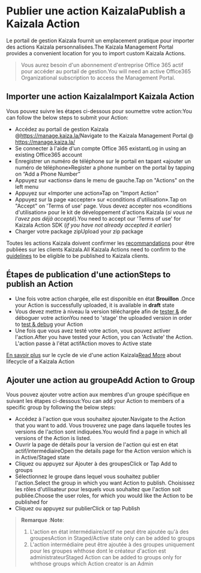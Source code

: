 # <a name="publish-a-kaizala-action"></a><span data-ttu-id="36679-101">Publier une action Kaizala</span><span class="sxs-lookup"><span data-stu-id="36679-101">Publish a Kaizala Action</span></span>

<span data-ttu-id="36679-102">Le portail de gestion Kaizala fournit un emplacement pratique pour importer des actions Kaizala personnalisées.</span><span class="sxs-lookup"><span data-stu-id="36679-102">The Kaizala Management Portal provides a convenient location for you to import custom Kaizala Actions.</span></span>

>   <span data-ttu-id="36679-103">Vous aurez besoin d'un abonnement d'entreprise Office 365 actif pour accéder au portail de gestion.</span><span class="sxs-lookup"><span data-stu-id="36679-103">You will need an active Office365 Organizational subscription to access the Management Portal.</span></span>

## <a name="import-kaizala-action"></a><span data-ttu-id="36679-104">Importer une action Kaizala</span><span class="sxs-lookup"><span data-stu-id="36679-104">Import Kaizala Action</span></span>
<span data-ttu-id="36679-105">Vous pouvez suivre les étapes ci-dessous pour soumettre votre action:</span><span class="sxs-lookup"><span data-stu-id="36679-105">You can follow the below steps to submit your Action:</span></span>
*   <span data-ttu-id="36679-106">Accédez au portail de gestion Kaizala @https://manage.kaiza.la/</span><span class="sxs-lookup"><span data-stu-id="36679-106">Navigate to the Kaizala Management Portal @ https://manage.kaiza.la/</span></span>
*   <span data-ttu-id="36679-107">Se connecter à l'aide d'un compte Office 365 existant</span><span class="sxs-lookup"><span data-stu-id="36679-107">Log in using an existing Office365 account</span></span>
*   <span data-ttu-id="36679-108">Enregistrer un numéro de téléphone sur le portail en tapant «ajouter un numéro de téléphone»</span><span class="sxs-lookup"><span data-stu-id="36679-108">Register a phone number on the portal by tapping on “Add a Phone Number”</span></span>
*   <span data-ttu-id="36679-109">Appuyez sur «actions» dans le menu de gauche.</span><span class="sxs-lookup"><span data-stu-id="36679-109">Tap on "Actions" on the left menu</span></span>
*   <span data-ttu-id="36679-110">Appuyez sur «Importer une action»</span><span class="sxs-lookup"><span data-stu-id="36679-110">Tap on "Import Action"</span></span>
*   <span data-ttu-id="36679-111">Appuyez sur la page «accepter» sur «conditions d'utilisation».</span><span class="sxs-lookup"><span data-stu-id="36679-111">Tap on "Accept" on 'Terms of use' page.</span></span> <span data-ttu-id="36679-112">Vous devez accepter nos «conditions d'utilisation» pour le kit de développement d'actions Kaizala (*si vous ne l'avez pas déjà accepté*).</span><span class="sxs-lookup"><span data-stu-id="36679-112">You need to accept our 'Terms of use' for Kaizala Action SDK (*if you have not already accepted it earlier*)</span></span>
*   <span data-ttu-id="36679-113">Charger votre package zip</span><span class="sxs-lookup"><span data-stu-id="36679-113">Upload your zip package</span></span>

<span data-ttu-id="36679-114">Toutes les actions Kaizala doivent confirmer les [recommandations](validation.md) pour être publiées sur les clients Kaizala.</span><span class="sxs-lookup"><span data-stu-id="36679-114">All Kaizala Actions need to confirm to the [guidelines](validation.md) to be eligible to be published to Kaizala clients.</span></span>

## <a name="steps-to-publish-an-action"></a><span data-ttu-id="36679-115">Étapes de publication d'une action</span><span class="sxs-lookup"><span data-stu-id="36679-115">Steps to publish an Action</span></span>
*   <span data-ttu-id="36679-116">Une fois votre action chargée, elle est disponible en état **Brouillon** .</span><span class="sxs-lookup"><span data-stu-id="36679-116">Once your Action is successfully uploaded, it is available in **draft** state</span></span>
*   <span data-ttu-id="36679-117">Vous devez mettre à niveau la version téléchargée afin de [tester &](test.md) de déboguer votre action</span><span class="sxs-lookup"><span data-stu-id="36679-117">You need to 'stage' the uploaded version in order to [test & debug](test.md) your Action</span></span>
*   <span data-ttu-id="36679-118">Une fois que vous avez testé votre action, vous pouvez activer l'action.</span><span class="sxs-lookup"><span data-stu-id="36679-118">After you have tested your Action, you can 'Activate' the Action.</span></span> <span data-ttu-id="36679-119">L'action passe à l'état actif</span><span class="sxs-lookup"><span data-stu-id="36679-119">Action moves to Active state</span></span>

<span data-ttu-id="36679-120">[En savoir plus](ActionLifecycle.md) sur le cycle de vie d'une action Kaizala</span><span class="sxs-lookup"><span data-stu-id="36679-120">[Read More](ActionLifecycle.md) about lifecycle of a Kaizala Action</span></span>

## <a name="add-action-to-group"></a><span data-ttu-id="36679-121">Ajouter une action au groupe</span><span class="sxs-lookup"><span data-stu-id="36679-121">Add Action to Group</span></span>
<span data-ttu-id="36679-122">Vous pouvez ajouter votre action aux membres d'un groupe spécifique en suivant les étapes ci-dessous:</span><span class="sxs-lookup"><span data-stu-id="36679-122">You can add your Action to members of a specific group by following the below steps:</span></span>
*   <span data-ttu-id="36679-123">Accédez à l'action que vous souhaitez ajouter.</span><span class="sxs-lookup"><span data-stu-id="36679-123">Navigate to the Action that you want to add.</span></span> <span data-ttu-id="36679-124">Vous trouverez une page dans laquelle toutes les versions de l'action sont indiquées.</span><span class="sxs-lookup"><span data-stu-id="36679-124">You would find a page in which all versions of the Action is listed.</span></span>
*   <span data-ttu-id="36679-125">Ouvrir la page de détails pour la version de l'action qui est en état actif/intermédiaire</span><span class="sxs-lookup"><span data-stu-id="36679-125">Open the details page for the Action version which is in Active/Staged state</span></span>
*   <span data-ttu-id="36679-126">Cliquez ou appuyez sur Ajouter à des groupes</span><span class="sxs-lookup"><span data-stu-id="36679-126">Click or Tap Add to groups</span></span>
*   <span data-ttu-id="36679-127">Sélectionnez le groupe dans lequel vous souhaitez publier l'action.</span><span class="sxs-lookup"><span data-stu-id="36679-127">Select the group in which you want Action to publish.</span></span> <span data-ttu-id="36679-128">Choisissez les rôles d'utilisateur pour lesquels vous souhaitez que l'action soit publiée.</span><span class="sxs-lookup"><span data-stu-id="36679-128">Choose the user roles, for which you would like the Action to be published for</span></span>
*   <span data-ttu-id="36679-129">Cliquez ou appuyez sur publier</span><span class="sxs-lookup"><span data-stu-id="36679-129">Click or tap Publish</span></span>

> <span data-ttu-id="36679-130">**Remarque** :</span><span class="sxs-lookup"><span data-stu-id="36679-130">**Note**:</span></span><ol>
    <li><span data-ttu-id="36679-131">L'action en état intermédiaire/actif ne peut être ajoutée qu'à des groupes</span><span class="sxs-lookup"><span data-stu-id="36679-131">Action in Staged/Active state only can be added to groups</span></span></li>
    <li><span data-ttu-id="36679-132">L'action intermédiaire peut être ajoutée à des groupes uniquement pour les groupes whthose dont le créateur d'action est administrateur</span><span class="sxs-lookup"><span data-stu-id="36679-132">Staged Action can be added to groups only for whthose groups which Action creator is an Admin</span></span> </li>
    </ol>
